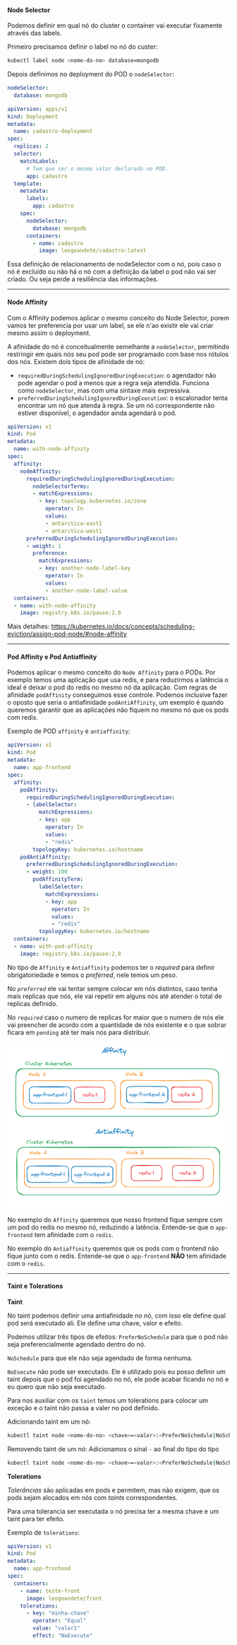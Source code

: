#### **Node Selector**

Podemos definir em qual nó do cluster o container vai executar fixamente através das labels.

Primeiro precisamos definir o label no nó do custer:
```bash
kubectl label node <nome-do-no> database=mongodb
```

Depois definimos no deployment do POD o `nodeSelector`:
```yaml
nodeSelector:
  database: mongodb
```

```yaml
apiVersion: apps/v1
kind: Deployment
metadata:
  name: cadastro-deployment
spec:
  replicas: 2
  selector:
    matchLabels:
      # Tem que ser o mesmo valor declarado no POD.
      app: cadastro
  template:
    metadata:
      labels:
        app: cadastro
    spec:
      nodeSelector:
        database: mongodb
      containers:
        - name: cadastro
          image: leogoandete/cadastro:latest
```

Essa definição de relacionamento de nodeSelector com o nó, pois caso o nó é excluído ou não há o nó com a definição da label o pod não vai ser criado. Ou seja perde a resiliência das informações.

---

#### **Node Affinity**

Com o Affinity podemos aplicar o mesmo conceito do Node Selector, porem vamos ter preferencia por usar um label, se ele n'ao existir ele vai criar mesmo assim o deployment.

A afinidade do nó é conceitualmente semelhante a `nodeSelector`, permitindo restringir em quais nós seu pod pode ser programado com base nos rótulos dos nós. Existem dois tipos de afinidade de nó:

- `requiredDuringSchedulingIgnoredDuringExecution`: o agendador não pode agendar o pod a menos que a regra seja atendida. Funciona como `nodeSelector`, mas com uma sintaxe mais expressiva.
- `preferredDuringSchedulingIgnoredDuringExecution`: o escalonador tenta encontrar um nó que atenda à regra. Se um nó correspondente não estiver disponível, o agendador ainda agendará o pod.

```yaml
apiVersion: v1
kind: Pod
metadata:
  name: with-node-affinity
spec:
  affinity:
    nodeAffinity:
      requiredDuringSchedulingIgnoredDuringExecution:
        nodeSelectorTerms:
        - matchExpressions:
          - key: topology.kubernetes.io/zone
            operator: In
            values:
            - antarctica-east1
            - antarctica-west1
      preferredDuringSchedulingIgnoredDuringExecution:
      - weight: 1
        preference:
          matchExpressions:
          - key: another-node-label-key
            operator: In
            values:
            - another-node-label-value
  containers:
  - name: with-node-affinity
    image: registry.k8s.io/pause:2.0
```

Mais detalhes: https://kubernetes.io/docs/concepts/scheduling-eviction/assign-pod-node/#node-affinity

---

#### **Pod Affinity e Pod Antiaffinity**

Podemos aplicar o mesmo conceito do `Node Affinity` para o PODs.
Por exemplo temos uma aplicação que usa redis, e para reduzirmos a latência o ideal é deixar o pod do redis no mesmo nó da aplicação. Com regras de afinidade `podAffinity` conseguimos esse controle. 
Podemos inclusive fazer o oposto que seria o antiafinidade `podAntiAffinity`, um exemplo é quando queremos garantir que as aplicações não fiquem no mesmo nó que os pods com redis.

Exemplo de POD `affinity` e `antiaffinity`:
```yaml
apiVersion: v1
kind: Pod
metadata:
  name: app-frontend
spec:
  affinity:
    podAffinity:
      requiredDuringSchedulingIgnoredDuringExecution:
      - labelSelector:
          matchExpressions:
          - key: app
            operator: In
            values:
            - "redis"
        topologyKey: kubernetes.io/hostname    
    podAntiAffinity:
      preferredDuringSchedulingIgnoredDuringExecution:
      - weight: 100
        podAffinityTerm:
          labelSelector:
            matchExpressions:
            - key: app
              operator: In
              values:
              - "redis"
          topologyKey: kubernetes.io/hostname
  containers:
  - name: with-pod-affinity
    image: registry.k8s.io/pause:2.0
```

No tipo de `Affinity` e `Antiaffinity` podemos ter o *required* para definir obrigatoriedade e temos o *preferred*, nele temos um peso.

No *`preferred`* ele vai tentar sempre colocar em nós distintos, caso tenha mais replicas que nós, ele vai repetir em alguns nós até atender o total de replicas definido.

No *`required`* caso o numero de replicas for maior que o numero de nós ele vai preencher de acordo com a quantidade de nós existente e o que sobrar ficara em `pending` até ter mais nós para distribuir.

![](../imagens/exemplo-affinity-antiaffinity.png)

No exemplo do `Affinity`  queremos que nosso frontend fique sempre com um pod do redis no mesmo nó, reduzindo a latência. Entende-se que o `app-frontend` tem afinidade com o `redis`.

No exemplo do `Antiaffinity` queremos que os pods com o frontend não fique junto com o redis. Entende-se que o `app-frontend` **NÃO** tem afinidade com o `redis`.

---
#### **Taint e Tolerations**

**Taint**

No taint podemos definir uma antiafinidade no nó, com isso ele define qual pod será executado ali. Ele define uma chave, valor e efeito.

Podemos utilizar três tipos de efeitos:
`PreferNoSchedule` para que o pod não seja preferencialmente agendado dentro do nó.

`NoSchedule` para que ele não seja agendado de forma nenhuma. 

`NoExecute` não pode ser executado. Ele é utilizado pois eu posso definir um taint depois que o pod foi agendado no nó, ele pode acabar ficando no nó e eu quero que não seja executado.

Para nos auxiliar com os `taint` temos um tolerations para colocar um exceção e o taint não passa a valer no pod definido.

Adicionando taint em um nó:
```bash
kubectl taint node <nome-do-no> <chave>=<valor>:<PreferNoSchedule|NoSchedule|NoExecute>
```

Removendo taint de um nó:
Adicionamos o sinal `-` ao final do tipo do tipo
```bash
kubectl taint node <nome-do-no> <chave>=<valor>:<PreferNoSchedule|NoSchedule|NoExecute>- 
```


**Tolerations**

_Tolerâncias_ são aplicadas em pods e permitem, mas não exigem, que os pods sejam alocados em nós com _taints_ correspondentes.

Para uma tolerancia ser executada o nó precisa ter a mesma chave e um taint para ter efeito.

Exemplo de `tolerations`:

```yaml
apiVersion: v1
kind: Pod
metadata:
  name: app-frontend
spec:
  containers:
    - name: teste-front
      image: leogoandete/front
    tolerations:
      - key: "minha-chave"
        operator: "Equal"
        value: "valor1"
        effect: "NoExecute"
```